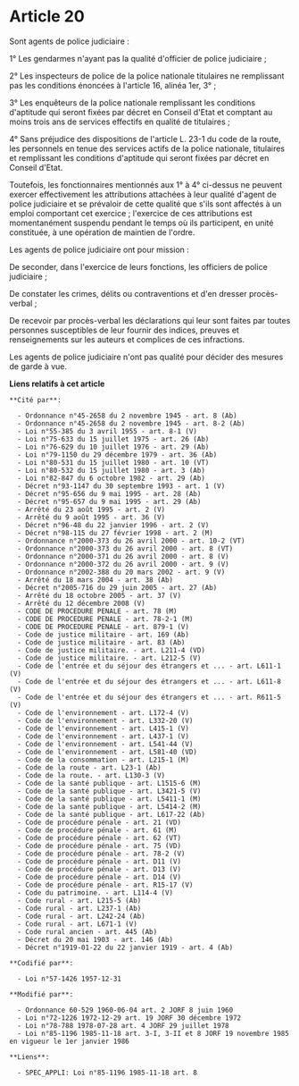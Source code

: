 # Article 20

Sont agents de police judiciaire :

1° Les gendarmes n'ayant pas la qualité d'officier de police judiciaire ;

2° Les inspecteurs de police de la police nationale titulaires ne remplissant pas les conditions énoncées à l'article 16,
alinéa 1er, 3° ;

3° Les enquêteurs de la police nationale remplissant les conditions d'aptitude qui seront fixées par décret en Conseil d'Etat
et comptant au moins trois ans de services effectifs en qualité de titulaires ;

4° Sans préjudice des dispositions de l'article L. 23-1 du code de la route, les personnels en tenue des services actifs de
la police nationale, titulaires et remplissant les conditions d'aptitude qui seront fixées par décret en Conseil d'Etat.

Toutefois, les fonctionnaires mentionnés aux 1° à 4° ci-dessus ne peuvent exercer effectivement les attributions attachées à
leur qualité d'agent de police judiciaire et se prévaloir de cette qualité que s'ils sont affectés à un emploi comportant cet
exercice ; l'exercice de ces attributions est momentanément suspendu pendant le temps où ils participent, en unité
constituée, à une opération de maintien de l'ordre.

Les agents de police judiciaire ont pour mission :

De seconder, dans l'exercice de leurs fonctions, les officiers de police judiciaire ;

De constater les crimes, délits ou contraventions et d'en dresser procès-verbal ;

De recevoir par procès-verbal les déclarations qui leur sont faites par toutes personnes susceptibles de leur fournir des
indices, preuves et renseignements sur les auteurs et complices de ces infractions.

Les agents de police judiciaire n'ont pas qualité pour décider des mesures de garde à vue.

**Liens relatifs à cet article**

	**Cité par**:

	  - Ordonnance n°45-2658 du 2 novembre 1945 - art. 8 (Ab)
	  - Ordonnance n°45-2658 du 2 novembre 1945 - art. 8-2 (Ab)
	  - Loi n°55-385 du 3 avril 1955 - art. 8-1 (V)
	  - Loi n°75-633 du 15 juillet 1975 - art. 26 (Ab)
	  - Loi n°76-629 du 10 juillet 1976 - art. 29 (Ab)
	  - Loi n°79-1150 du 29 décembre 1979 - art. 36 (Ab)
	  - Loi n°80-531 du 15 juillet 1980 - art. 10 (VT)
	  - Loi n°80-532 du 15 juillet 1980 - art. 3 (Ab)
	  - Loi n°82-847 du 6 octobre 1982 - art. 29 (Ab)
	  - Décret n°93-1147 du 30 septembre 1993 - art. 1 (V)
	  - Décret n°95-656 du 9 mai 1995 - art. 28 (Ab)
	  - Décret n°95-657 du 9 mai 1995 - art. 29 (Ab)
	  - Arrêté du 23 août 1995 - art. 2 (V)
	  - Arrêté du 9 août 1995 - art. 36 (V)
	  - Décret n°96-48 du 22 janvier 1996 - art. 2 (V)
	  - Décret n°98-115 du 27 février 1998 - art. 2 (M)
	  - Ordonnance n°2000-373 du 26 avril 2000 - art. 10-2 (VT)
	  - Ordonnance n°2000-373 du 26 avril 2000 - art. 8 (VT)
	  - Ordonnance n°2000-371 du 26 avril 2000 - art. 8 (V)
	  - Ordonnance n°2000-372 du 26 avril 2000 - art. 9 (V)
	  - Ordonnance n°2002-388 du 20 mars 2002 - art. 9 (V)
	  - Arrêté du 18 mars 2004 - art. 38 (Ab)
	  - Décret n°2005-716 du 29 juin 2005 - art. 27 (Ab)
	  - Arrêté du 18 octobre 2005 - art. 37 (V)
	  - Arrêté du 12 décembre 2008 (V)
	  - CODE DE PROCEDURE PENALE - art. 78 (M)
	  - CODE DE PROCEDURE PENALE - art. 78-2-1 (M)
	  - CODE DE PROCEDURE PENALE - art. 879-1 (V)
	  - Code de justice militaire - art. 169 (Ab)
	  - Code de justice militaire - art. 83 (Ab)
	  - Code de justice militaire. - art. L211-4 (VD)
	  - Code de justice militaire. - art. L212-5 (V)
	  - Code de l'entrée et du séjour des étrangers et ... - art. L611-1 (V)
	  - Code de l'entrée et du séjour des étrangers et ... - art. L611-8 (V)
	  - Code de l'entrée et du séjour des étrangers et ... - art. R611-5 (V)
	  - Code de l'environnement - art. L172-4 (V)
	  - Code de l'environnement - art. L332-20 (V)
	  - Code de l'environnement - art. L415-1 (V)
	  - Code de l'environnement - art. L437-1 (V)
	  - Code de l'environnement - art. L541-44 (V)
	  - Code de l'environnement - art. L581-40 (VD)
	  - Code de la consommation - art. L215-1 (M)
	  - Code de la route - art. L23-1 (Ab)
	  - Code de la route. - art. L130-3 (V)
	  - Code de la santé publique - art. L1515-6 (M)
	  - Code de la santé publique - art. L3421-5 (V)
	  - Code de la santé publique - art. L5411-1 (M)
	  - Code de la santé publique - art. L5414-2 (M)
	  - Code de la santé publique - art. L617-22 (Ab)
	  - Code de procédure pénale - art. 21 (VD)
	  - Code de procédure pénale - art. 61 (M)
	  - Code de procédure pénale - art. 62 (VT)
	  - Code de procédure pénale - art. 75 (VD)
	  - Code de procédure pénale - art. 78-2 (V)
	  - Code de procédure pénale - art. D11 (V)
	  - Code de procédure pénale - art. D13 (V)
	  - Code de procédure pénale - art. D14 (V)
	  - Code de procédure pénale - art. R15-17 (V)
	  - Code du patrimoine. - art. L114-4 (V)
	  - Code rural - art. L215-5 (Ab)
	  - Code rural - art. L237-1 (Ab)
	  - Code rural - art. L242-24 (Ab)
	  - Code rural - art. L671-1 (V)
	  - Code rural ancien - art. 445 (Ab)
	  - Décret du 20 mai 1903 - art. 146 (Ab)
	  - Décret n°1919-01-22 du 22 janvier 1919 - art. 4 (Ab)

	**Codifié par**:

	  - Loi n°57-1426 1957-12-31

	**Modifié par**:

	  - Ordonnance 60-529 1960-06-04 art. 2 JORF 8 juin 1960
	  - Loi n°72-1226 1972-12-29 art. 19 JORF 30 décembre 1972
	  - Loi n°78-788 1978-07-28 art. 4 JORF 29 juillet 1978
	  - Loi n°85-1196 1985-11-18 art. 3-I, 3-II et 8 JORF 19 novembre 1985 en vigueur le 1er janvier 1986

	**Liens**:

	  - SPEC_APPLI: Loi n°85-1196 1985-11-18 art. 8
